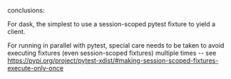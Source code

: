 conclusions:


For dask, the simplest to use a session-scoped pytest fixture to yield a client.


For running in parallel with pytest, special care needs to be taken to avoid executing
fixtures (even session-scoped fixtures) multiple times -- see https://pypi.org/project/pytest-xdist/#making-session-scoped-fixtures-execute-only-once


